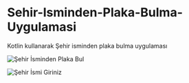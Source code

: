 # Sehir-Isminden-Plaka-Bulma-Uygulamasi
Kotlin kullanarak Şehir isminden plaka bulma uygulaması

![Şehir İsminden Plaka Bul](https://user-images.githubusercontent.com/106617642/227663635-e1ff092e-4904-4f33-b440-1a28e10e8883.png)


![Şehir İsmi Giriniz](https://user-images.githubusercontent.com/106617642/227663905-81221375-c03c-453c-b02e-c33ee85d668f.png)
